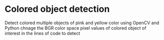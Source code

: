 # Colored object detection  
Detect colored multiple objects of pink and yellow color using OpenCV and Python
chnage the BGR color space pixel values of colored object of interest in the lines of code to detect
